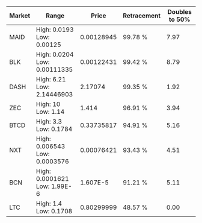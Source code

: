 | Market | Range | Price| Retracement | Doubles to 50% |
| --- | --- | --- | --- | --- |
| MAID | High: 0.0193<br />Low: 0.00125 | 0.00128945 | 99.78 % | 7.97 |
| BLK | High: 0.0204<br />Low: 0.00111335 | 0.00122431 | 99.42 % | 8.79 |
| DASH | High: 6.21<br />Low: 2.14446903 | 2.17074 | 99.35 % | 1.92 |
| ZEC | High: 10<br />Low: 1.14 | 1.414 | 96.91 % | 3.94 |
| BTCD | High: 3.3<br />Low: 0.1784 | 0.33735817 | 94.91 % | 5.16 |
| NXT | High: 0.006543<br />Low: 0.0003576 | 0.00076421 | 93.43 % | 4.51 |
| BCN | High: 0.0001621<br />Low: 1.99E-6 | 1.607E-5 | 91.21 % | 5.11 |
| LTC | High: 1.4<br />Low: 0.1708 | 0.80299999 | 48.57 % | 0.00 |
